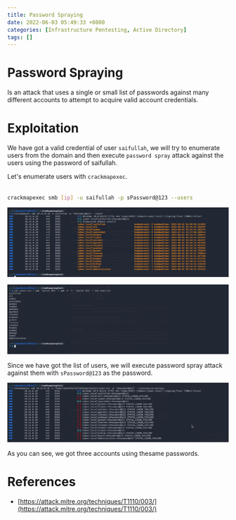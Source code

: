 ```yaml
---
title: Password Spraying 
date: 2022-06-03 05:49:33 +0800
categories: [Infrastructure Pentesting, Active Directory]
tags: []  
---
```


# Password Spraying 

Is an attack that uses a single or small list of passwords against many different accounts to attempt to acquire valid account credentials.

# Exploitation

We have got a valid credential of user `saifullah`, we will try to enumerate users from the domain and then execute `password spray` attack against the users using the password of saifullah.

Let's enumerate users with `crackmapexec`.

```bash

crackmapexec smb [ip] -u saifullah -p sPassword@123 --users

```

![passs](https://raw.githubusercontent.com/cyberkhalid/cyberkhalid.github.io/main/assets/img/ipentest/pass2.png)

![passs](https://raw.githubusercontent.com/cyberkhalid/cyberkhalid.github.io/main/assets/img/ipentest/pass3.png)

Since we have got the list of users, we will execute password spray attack against them with `sPassword@123` as the password.

![passs](https://raw.githubusercontent.com/cyberkhalid/cyberkhalid.github.io/main/assets/img/ipentest/passs1.png)

As you can see, we got three accounts using thesame passwords.

# References

- [https://attack.mitre.org/techniques/T1110/003/](https://attack.mitre.org/techniques/T1110/003/)

